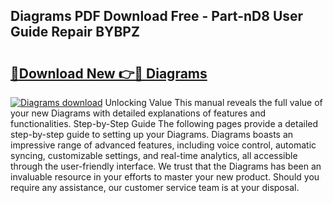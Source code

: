 ## Diagrams PDF Download Free - Part-nD8 User Guide Repair BYBPZ

# <h2><a href="http://dfl6lfp.blite.top/?on=Diagrams">🔗Download New 👉🔴 Diagrams</a></h2>

[![Diagrams download](https://i.imgur.com/lujVjoI.png)](http://dfl6lfp.blite.top/?on=Diagrams)
Unlocking Value This manual reveals the full value of your new Diagrams with detailed explanations of features and functionalities. Step-by-Step Guide The following pages provide a detailed step-by-step guide to setting up your Diagrams. Diagrams boasts an impressive range of advanced features, including voice control, automatic syncing, customizable settings, and real-time analytics, all accessible through the user-friendly interface. We trust that the Diagrams has been an invaluable resource in your efforts to master your new product. Should you require any assistance, our customer service team is at your disposal.
